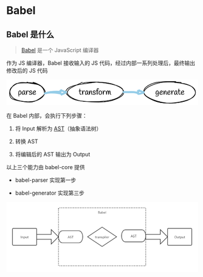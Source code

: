 # Babel

## Babel 是什么

> [Babel](https://babeljs.io/) 是一个 JavaScript 编译器

作为 JS 编译器，Babel 接收输入的 JS 代码，经过内部一系列处理后，最终输出修改后的 JS 代码

![Babel](./assets/babel.png)

在 Babel 内部，会执行下列步骤：

1. 将 Input 解析为 [AST](./ast.md)（抽象语法树）

2. 转换 AST

3. 将编辑后的 AST 输出为 Output

以上三个能力由 babel-core 提供

- babel-parser 实现第一步

- babel-generator 实现第三步

![babel-core](./assets/babel-core.png)
